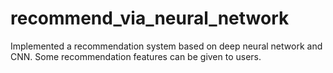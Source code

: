 # recommend_via_neural_network
Implemented a recommendation system based on deep neural network and CNN. Some recommendation features can be given to users.

